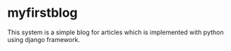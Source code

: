 # myfirstblog

This system is a simple blog for articles which is implemented with python using django framework.
